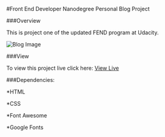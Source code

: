 #Front End Developer Nanodegree Personal Blog Project

###Overview

This is project one of the updated FEND program at Udacity.



![Blog Image](https://i.imgur.com/PWA2Tfm.png "Blog Image")


###View

To view this project live click here: [View Live]()



###Dependencies:

*HTML

*CSS

*Font Awesome

*Google Fonts